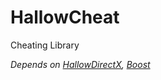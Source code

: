 # HallowCheat
Cheating Library

*Depends on [HallowDirectX](https://github.com/Ky7az/HallowDirectX), [Boost](https://github.com/boostorg/boost)*
